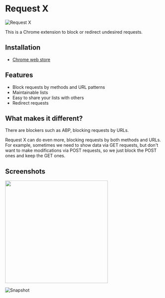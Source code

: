 # Request X

![Request X](https://user-images.githubusercontent.com/3139113/47605468-5e024c00-da39-11e8-9762-2ba6c4a4f7cc.png)

This is a Chrome extension to block or redirect undesired requests.

## Installation

* [Chrome web store](https://chrome.google.com/webstore/detail/request-blocker/cblonkdlnemhdeefhmaoiijjaedcphbf)

## Features

* Block requests by methods and URL patterns
* Maintainable lists
* Easy to share your lists with others
* Redirect requests

## What makes it different?

There are blockers such as ABP, blocking requests by URLs.

Request X can do even more, blocking requests by both methods and
URLs. For example, sometimes we need to show data via GET requests, but
don't want to make modifications via POST requests, so we just block
the POST ones and keep the GET ones.

## Screenshots

<img width="331" src="https://user-images.githubusercontent.com/3139113/86558920-4066e300-bf8d-11ea-84d1-29140bdcbeca.png">

![Snapshot](https://user-images.githubusercontent.com/3139113/58897021-f1b39d80-8729-11e9-979a-f823a5783d8b.png)

